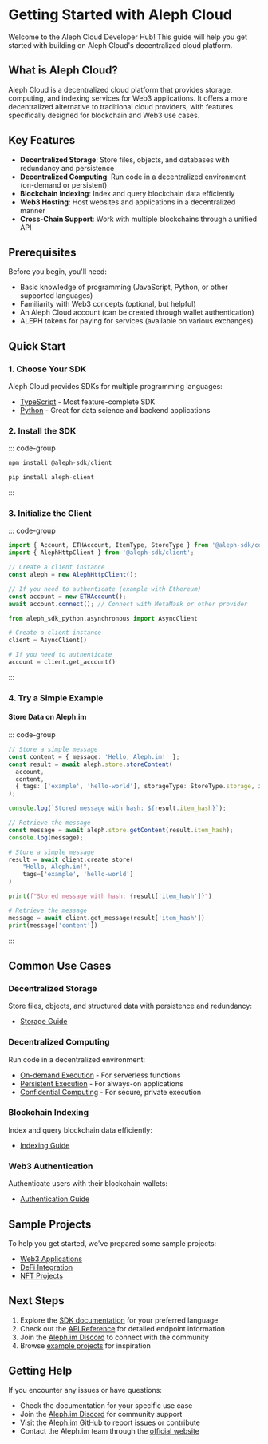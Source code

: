 # Getting Started with Aleph Cloud

Welcome to the Aleph Cloud Developer Hub! This guide will help you get started with building on Aleph Cloud's decentralized cloud platform.

## What is Aleph Cloud?

Aleph Cloud is a decentralized cloud platform that provides storage, computing, and indexing services for Web3 applications. It offers a more decentralized alternative to traditional cloud providers, with features specifically designed for blockchain and Web3 use cases.

## Key Features

- **Decentralized Storage**: Store files, objects, and databases with redundancy and persistence
- **Decentralized Computing**: Run code in a decentralized environment (on-demand or persistent)
- **Blockchain Indexing**: Index and query blockchain data efficiently
- **Web3 Hosting**: Host websites and applications in a decentralized manner
- **Cross-Chain Support**: Work with multiple blockchains through a unified API

## Prerequisites

Before you begin, you'll need:

- Basic knowledge of programming (JavaScript, Python, or other supported languages)
- Familiarity with Web3 concepts (optional, but helpful)
- An Aleph Cloud account (can be created through wallet authentication)
- ALEPH tokens for paying for services (available on various exchanges)

## Quick Start

### 1. Choose Your SDK

Aleph Cloud provides SDKs for multiple programming languages:

- [TypeScript](/devhub/sdks-and-tools/typescript-sdk/) - Most feature-complete SDK
- [Python](/devhub/sdks-and-tools/python-sdk/) - Great for data science and backend applications

### 2. Install the SDK

::: code-group
```ts [TypeScript]
npm install @aleph-sdk/client
```

```python [Python]
pip install aleph-client
```
:::
### 3. Initialize the Client

::: code-group

```ts [TypeScript]
import { Account, ETHAccount, ItemType, StoreType } from '@aleph-sdk/core';
import { AlephHttpClient } from '@aleph-sdk/client';

// Create a client instance
const aleph = new AlephHttpClient();

// If you need to authenticate (example with Ethereum)
const account = new ETHAccount();
await account.connect(); // Connect with MetaMask or other provider
```

```python [Python]
from aleph_sdk_python.asynchronous import AsyncClient

# Create a client instance
client = AsyncClient()

# If you need to authenticate
account = client.get_account()
```
:::

### 4. Try a Simple Example

#### Store Data on Aleph.im
::: code-group
```ts [TypeScript]
// Store a simple message
const content = { message: 'Hello, Aleph.im!' };
const result = await aleph.store.storeContent(
  account,
  content,
  { tags: ['example', 'hello-world'], storageType: StoreType.storage, itemType: ItemType.inline }
);

console.log(`Stored message with hash: ${result.item_hash}`);

// Retrieve the message
const message = await aleph.store.getContent(result.item_hash);
console.log(message);
```

```python [Python]
# Store a simple message
result = await client.create_store(
    "Hello, Aleph.im!",
    tags=['example', 'hello-world']
)

print(f"Stored message with hash: {result['item_hash']}")

# Retrieve the message
message = await client.get_message(result['item_hash'])
print(message['content'])
```
:::
## Common Use Cases

### Decentralized Storage

Store files, objects, and structured data with persistence and redundancy:

- [Storage Guide](/devhub/building-applications/data-storage/getting-started)

### Decentralized Computing

Run code in a decentralized environment:

- [On-demand Execution](/devhub/compute-resources/functions/#on-demand-execution) - For serverless functions
- [Persistent Execution](/devhub/compute-resources/functions/#persistent-execution) - For always-on applications
- [Confidential Computing](/devhub/compute-resources/confidential-instances/01-confidential-instance-introduction) - For secure, private execution

### Blockchain Indexing

Index and query blockchain data efficiently:

- [Indexing Guide](/devhub/building-applications/blockchain-data/indexing/)

### Web3 Authentication

Authenticate users with their blockchain wallets:

- [Authentication Guide](/devhub/building-applications/authentication/)

## Sample Projects

To help you get started, we've prepared some sample projects:

- [Web3 Applications](/devhub/examples/web3-apps/)
- [DeFi Integration](/devhub/examples/defi/)
- [NFT Projects](/devhub/examples/nft/)

## Next Steps

1. Explore the [SDK documentation](/devhub/sdks-and-tools/typescript-sdk/) for your preferred language
2. Check out the [API Reference](/devhub/api/rest) for detailed endpoint information
3. Join the [Aleph.im Discord](https://discord.gg/alephim) to connect with the community
4. Browse [example projects](/devhub/examples/web3-apps/) for inspiration

## Getting Help

If you encounter any issues or have questions:

- Check the documentation for your specific use case
- Join the [Aleph.im Discord](https://discord.gg/alephim) for community support
- Visit the [Aleph.im GitHub](https://github.com/aleph-im) to report issues or contribute
- Contact the Aleph.im team through the [official website](https://aleph.im/contact)
